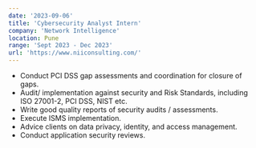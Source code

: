 ```yaml
---
date: '2023-09-06'
title: 'Cybersecurity Analyst Intern'
company: 'Network Intelligence'
location: Pune
range: 'Sept 2023 - Dec 2023'
url: 'https://www.niiconsulting.com/'
---
```


- Conduct PCI DSS gap assessments and coordination for closure of gaps.
- Audit/ implementation against security and Risk Standards, including ISO 27001-2, PCI DSS, NIST etc.
- Write good quality reports of security audits / assessments.
- Execute ISMS implementation.
- Advice clients on data privacy, identity, and access management.
- Conduct application security reviews.
